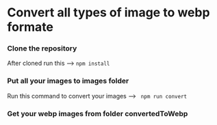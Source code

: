 
# Convert all types of image to webp formate

### Clone the repository
After cloned run this --> `npm install`
  
 
### Put all your images to images folder 
Run this command to convert your images --> ` npm run convert`
### Get your webp images from folder convertedToWebp
 
